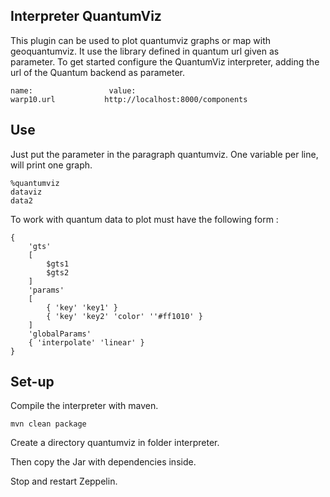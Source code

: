## Interpreter QuantumViz

This plugin can be used to plot quantumviz graphs or map with geoquantumviz. It use the library defined in quantum url given as parameter. 
To get started configure the QuantumViz interpreter, adding the url of the Quantum backend as parameter.
```
name:                 value:
warp10.url           http://localhost:8000/components
```

## Use
Just put the parameter in the paragraph quantumviz. One variable per line, will print one graph.

```
%quantumviz
dataviz
data2
```

To work with quantum data to plot must have the following form : 
```
{
    'gts'
    [ 
        $gts1
        $gts2
    ]
    'params'
    [
        { 'key' 'key1' }
        { 'key' 'key2' 'color' ''#ff1010' }
    ]
    'globalParams'
    { 'interpolate' 'linear' }
}
```

## Set-up 

Compile the interpreter with maven.

```
mvn clean package
```

Create a directory quantumviz in folder interpreter.

Then copy the Jar with dependencies inside.

Stop and restart Zeppelin.